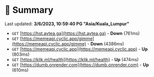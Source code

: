 # 📖 Summary
Last updated: **3/6/2023, 10:59:40 PG "Asia/Kuala_Lumpur"**

- `GET` [https://hst.aytea.ga](https://hst.aytea.ga) - **Down** (761ms)
- `GET` [https://memeapi.cyclic.app/gimme](https://memeapi.cyclic.app/gimme) - **Down** (4386ms)
- `GET` [https://memeapi.cyclic.app](https://memeapi.cyclic.app) - **Up** (803ms)
- `GET` [https://klik.ml/health](https://klik.ml/health) - **Up** (474ms)
- `GET` [https://dumb.onrender.com](https://dumb.onrender.com) - **Up** (610ms)
